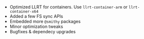* Optimized LLRT for containers. Use `llrt-container-arm` or `llrt-container-x64`
* Added a few FS sync APIs
* Embedded more `@smithy` packages
* Minor optimization tweaks
* Bugfixes & dependecy upgrades